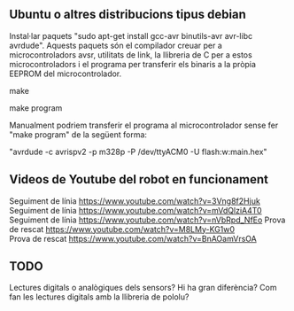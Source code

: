 Ubuntu o altres distribucions tipus debian
-------------------------------------------
Instal·lar paquets "sudo apt-get install gcc-avr binutils-avr avr-libc avrdude". Aquests paquets són el compilador creuar per a microcontroladors avsr, utilitats de link, la llibreria de C per a estos microcontroladors i el programa per transferir els binaris a la pròpia EEPROM del microcontrolador.

make

make program

Manualment podriem transferir el programa al microcontrolador sense fer "make program" de la següent forma:

"avrdude -c avrispv2 -p m328p -P /dev/ttyACM0 -U flash:w:main.hex"


Videos de Youtube del robot en funcionament
---------------------------------------------

Seguiment de línia https://www.youtube.com/watch?v=3Vng8f2Hjuk
Seguiment de línia https://www.youtube.com/watch?v=mVdQlziA4T0
Seguiment de línia https://www.youtube.com/watch?v=nVbRpd_NfEo
Prova de rescat https://www.youtube.com/watch?v=M8LMy-KG1w0  
Prova de rescat https://www.youtube.com/watch?v=BnAOamVrsOA

TODO
----
Lectures digitals o analògiques dels sensors?
Hi ha gran diferència?
Com fan les lectures digitals amb la llibreria de pololu?
